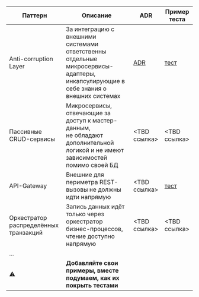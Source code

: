 | Паттерн  | Описание | ADR | Пример теста |
| ------------- | ------------- | ------------- | ------------- |
| Anti-corruption Layer  | За интеграцию с внешними системами ответственны отдельные микросервисы-адаптеры, инкапсулирующие в себе знания о внешних системах| [ADR](https://github.com/Byndyusoft/aact/blob/main/ADRs/Anti-corruption%20Layer.md)  | [тест](https://github.com/Byndyusoft/aact/blob/721edde3767dc0e51d19c80c3b6adba9fbf7b007/test/architecture.test.ts#L111C7-L111C49)  |
| Пассивные CRUD-сервисы  | Микросервисы, отвечающие за доступ к мастер-данным, не обладают дополнительной логикой и не имеют зависимостей помимо своей БД  | <TBD ссылка>  | <TBD ссылка>  |
| API-Gateway  | Внешние для периметра REST-вызовы не должны идти напрямую   | <TBD ссылка>  | [тест](https://github.com/Byndyusoft/aact/blob/721edde3767dc0e51d19c80c3b6adba9fbf7b007/test/architecture.test.ts#L127C16-L127C16)  |
| Оркестратор распределённых транзакций | Запись данных идёт только через оркестратор бизнес-процессов, чтение доступно напрямую | <TBD ссылка>  | <TBD ссылка>  |
| ... |  |   |   |
| ⚠️ | **Добавляйте свои примеры, вместе подумаем, как их покрыть тестами** |   |   |
